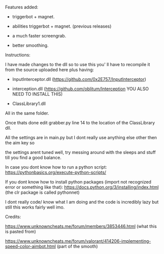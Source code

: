 Features added:

* triggerbot + magnet.

* abilities triggerbot + magnet. (previous releases)

* a much faster screengrab.

* better smoothing.


Instructions:

I have made changes to the dll so to use this you' ll have to recompile it from the source uploaded here plus having: 

* InputInterceptor.dll (https://github.com/0x2E757/InputInterceptor) 

* interception.dll (https://github.com/oblitum/Interception YOU ALSO NEED TO INSTALL THIS)

* ClassLibrary1.dll

All in the same folder. 






Once thats done edit grabber.py line 14 to the location of the ClassLibrary dll.

All the settings are in main.py but I dont really use anything else other then the aim key so 

the settings arent tuned well, try messing around with the sleeps and stuff till you find a good balance.


In case you dont know how to run a python script: https://pythonbasics.org/execute-python-scripts/

If you dont know how to install python packages (import not recognized error or something like that): https://docs.python.org/3/installing/index.html
(the clr package is called pythonnet)




I dont really code/ know what I am doing and the code is incredibly lazy but still this works fairly well imo.



Credits: 

https://www.unknowncheats.me/forum/members/3853446.html (what this is pasted from)

https://www.unknowncheats.me/forum/valorant/414206-implementing-speed-color-aimbot.html (part of the smooth)


